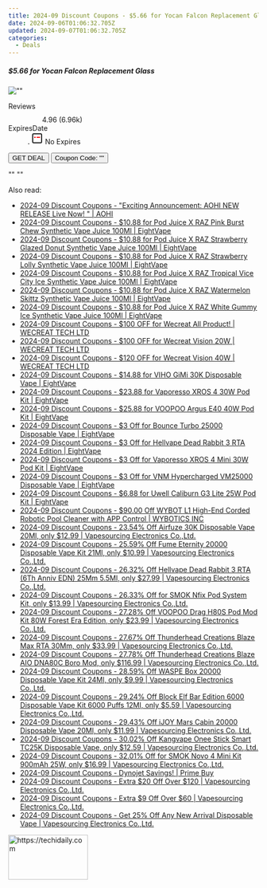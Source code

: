 ```yaml
---
title: 2024-09 Discount Coupons - $5.66 for Yocan Falcon Replacement Glass | Eight Vape
date: 2024-09-06T01:06:32.705Z
updated: 2024-09-07T01:06:32.705Z
categories:
  - Deals
---
```



<div class="max-w-4xl mx-auto grid grid-cols-1 lg:max-w-5xl lg:gap-x-20 lg:grid-cols-2">
  <div class="relative p-3 col-start-1 row-start-1 flex flex-col-reverse rounded-lg bg-gradient-to-t from-black/75 via-black/0 sm:bg-none sm:row-start-2 sm:p-0 lg:row-start-1">
    <h5 class="mt-1 text-lg font-semibold text-white sm:text-slate-900 md:text-2xl dark:sm:text-white">$5.66 for Yocan Falcon Replacement Glass</h5>
  </div>
  
  <div class="col-start-1 col-end-3 row-start-1 grid gap-4 sm:mb-6 sm:grid-cols-4 lg:col-start-2 lg:row-span-6 lg:row-end-6 lg:mb-0 lg:gap-6">
      <img src="&quot;&quot;" onClick="javascript:window.open(decodeURIComponent('%22https%3A%2F%2Fwww.shareasale.com%2Fu.cfm%3Fd%3D1089973%26m%3D59344%26u%3D4338022%22'), '_blank');void(0);" alt="&quot;&quot;" class="h-60 w-full rounded-lg object-cover sm:col-span-2 sm:h-52 lg:col-span-full" loading="lazy" />
    
  </div>
  <dl class="row-start-2 mt-4 flex items-center text-xs font-medium sm:row-start-3 sm:mt-1 md:mt-2.5 lg:row-start-2">
    <dt class="sr-only">Reviews</dt>
    <dd class="flex items-center text-indigo-600 dark:text-indigo-400">
      <svg width="24" height="24" fill="none" aria-hidden="true" class="mr-1 stroke-current dark:stroke-indigo-500">
        <path d="m12 5 2 5h5l-4 4 2.103 5L12 16l-5.103 3L9 14l-4-4h5l2-5Z" stroke-width="2" stroke-linecap="round" stroke-linejoin="round" />
      </svg>
      <span>4.96 <span class="font-normal text-slate-400">(6.96k)</span></span>
    </dd>
    <dt class="sr-only">ExpiresDate</dt>
    <dd class="flex items-center">
      <svg width="2" height="2" aria-hidden="true" fill="currentColor" class="mx-3 text-slate-300">
        <circle cx="1" cy="1" r="1" />
      </svg>
      <svg width="24" height="24" viewBox="0 0 24 24" fill="none" stroke="currentColor" stroke-width="2">
        <rect x="3" y="3" width="18" height="18" rx="2" fill="#fff" />
        <path d="M6 10L18 10" stroke="red" stroke-width="2" fill="none" />
        <path d="M10 6L10 18" stroke="#fff" stroke-width="2" fill="none" />
      </svg>
      No Expires    </dd>
  </dl>
  <div class="col-start-1 row-start-3 mt-4 self-center sm:col-start-2 sm:row-span-2 sm:row-start-2 sm:mt-0 lg:col-start-1 lg:row-start-3 lg:row-end-4 lg:mt-6">
    <button type="button" onClick="javascript:window.open(decodeURIComponent('%22https%3A%2F%2Fwww.shareasale.com%2Fu.cfm%3Fd%3D1089973%26m%3D59344%26u%3D4338022%22'), '_blank');void(0);" class="rounded-lg bg-red-600 px-3 py-2 text-sm font-medium leading-6 text-white">GET DEAL</button>
    <button type="button" onClick="javascript:window.open(decodeURIComponent('%22https%3A%2F%2Fwww.shareasale.com%2Fu.cfm%3Fd%3D1089973%26m%3D59344%26u%3D4338022%22'), '_blank');void(0);" class="border-dashed border-2 border-indigo-600 bg-green-100 text-sm leading-6 font-medium py-2 px-3 rounded-lg">Coupon Code: &quot;&quot;</button>
  </div>
  <p class="col-start-1 mt-4 text-sm leading-6 sm:col-span-2 lg:col-span-1 lg:row-start-4 lg:mt-6 dark:text-slate-400">
    "" 
""  </p>
</div>
<span class="atpl-alsoreadstyle">Also read:</span>
<div><ul>
<li><a href="https://coupons.techidaily.com/coupon-1216365-share-127380-sale/"><u>2024-09 Discount Coupons - "Exciting Announcement: AOHI NEW RELEASE Live Now! " | AOHI</u></a></li>
<li><a href="https://coupons.techidaily.com/coupon-1201868-share-59344-sale/"><u>2024-09 Discount Coupons - $10.88 for Pod Juice X RAZ Pink Burst Chew Synthetic Vape Juice 100Ml | EightVape</u></a></li>
<li><a href="https://coupons.techidaily.com/coupon-1201866-share-59344-sale/"><u>2024-09 Discount Coupons - $10.88 for Pod Juice X RAZ Strawberry Glazed Donut Synthetic Vape Juice 100Ml | EightVape</u></a></li>
<li><a href="https://coupons.techidaily.com/coupon-1201867-share-59344-sale/"><u>2024-09 Discount Coupons - $10.88 for Pod Juice X RAZ Strawberry Lolly Synthetic Vape Juice 100Ml | EightVape</u></a></li>
<li><a href="https://coupons.techidaily.com/coupon-1201869-share-59344-sale/"><u>2024-09 Discount Coupons - $10.88 for Pod Juice X RAZ Tropical Vice City Ice Synthetic Vape Juice 100Ml | EightVape</u></a></li>
<li><a href="https://coupons.techidaily.com/coupon-1201864-share-59344-sale/"><u>2024-09 Discount Coupons - $10.88 for Pod Juice X RAZ Watermelon Skittz Synthetic Vape Juice 100Ml | EightVape</u></a></li>
<li><a href="https://coupons.techidaily.com/coupon-1201865-share-59344-sale/"><u>2024-09 Discount Coupons - $10.88 for Pod Juice X RAZ White Gummy Ice Synthetic Vape Juice 100Ml | EightVape</u></a></li>
<li><a href="https://coupons.techidaily.com/coupon-1225894-share-142145-sale/"><u>2024-09 Discount Coupons - $100 OFF for Wecreat All Product! | WECREAT TECH LTD</u></a></li>
<li><a href="https://coupons.techidaily.com/coupon-1123641-share-142145-sale/"><u>2024-09 Discount Coupons - $100 OFF for Wecreat Vision 20W | WECREAT TECH LTD</u></a></li>
<li><a href="https://coupons.techidaily.com/coupon-1123642-share-142145-sale/"><u>2024-09 Discount Coupons - $120 OFF for Wecreat Vision 40W | WECREAT TECH LTD</u></a></li>
<li><a href="https://coupons.techidaily.com/coupon-1225671-share-59344-sale/"><u>2024-09 Discount Coupons - $14.88 for VIHO GiMi 30K Disposable Vape | EightVape</u></a></li>
<li><a href="https://coupons.techidaily.com/coupon-1201859-share-59344-sale/"><u>2024-09 Discount Coupons - $23.88 for Vaporesso XROS 4 30W Pod Kit | EightVape</u></a></li>
<li><a href="https://coupons.techidaily.com/coupon-1201861-share-59344-sale/"><u>2024-09 Discount Coupons - $25.88 for VOOPOO Argus E40 40W Pod Kit | EightVape</u></a></li>
<li><a href="https://coupons.techidaily.com/coupon-1201844-share-59344-sale/"><u>2024-09 Discount Coupons - $3 Off for Bounce Turbo 25000 Disposable Vape | EightVape</u></a></li>
<li><a href="https://coupons.techidaily.com/coupon-1201854-share-59344-sale/"><u>2024-09 Discount Coupons - $3 Off for Hellvape Dead Rabbit 3 RTA 2024 Edition | EightVape</u></a></li>
<li><a href="https://coupons.techidaily.com/coupon-1201857-share-59344-sale/"><u>2024-09 Discount Coupons - $3 Off for Vaporesso XROS 4 Mini 30W Pod Kit | EightVape</u></a></li>
<li><a href="https://coupons.techidaily.com/coupon-1201852-share-59344-sale/"><u>2024-09 Discount Coupons - $3 Off for VNM Hypercharged VM25000 Disposable Vape | EightVape</u></a></li>
<li><a href="https://coupons.techidaily.com/coupon-1201860-share-59344-sale/"><u>2024-09 Discount Coupons - $6.88 for Uwell Caliburn G3 Lite 25W Pod Kit | EightVape</u></a></li>
<li><a href="https://coupons.techidaily.com/coupon-1104238-share-153311-sale/"><u>2024-09 Discount Coupons - $90.00 Off WYBOT L1 High-End Corded Robotic Pool Cleaner with APP Control | WYBOTICS INC</u></a></li>
<li><a href="https://coupons.techidaily.com/coupon-1202207-share-90958-sale/"><u>2024-09 Discount Coupons - 23.54% Off Airfuze 30K Disposable Vape 20Ml, only $12.99 | Vapesourcing Electronics Co.,Ltd.</u></a></li>
<li><a href="https://coupons.techidaily.com/coupon-1112220-share-90958-sale/"><u>2024-09 Discount Coupons - 25.59% Off Fume Eternity 20000 Disposable Vape Kit 21Ml, only $10.99 | Vapesourcing Electronics Co.,Ltd.</u></a></li>
<li><a href="https://coupons.techidaily.com/coupon-1225699-share-90958-sale/"><u>2024-09 Discount Coupons - 26.32% Off Hellvape Dead Rabbit 3 RTA (6Th Anniv EDN) 25Mm 5.5Ml, only $27.99 | Vapesourcing Electronics Co.,Ltd.</u></a></li>
<li><a href="https://coupons.techidaily.com/coupon-698923-share-90958-sale/"><u>2024-09 Discount Coupons - 26.33% Off for SMOK Nfix Pod System Kit, only $13.99 | Vapesourcing Electronics Co.,Ltd.</u></a></li>
<li><a href="https://coupons.techidaily.com/coupon-1051293-share-90958-sale/"><u>2024-09 Discount Coupons - 27.28% Off VOOPOO Drag H80S Pod Mod Kit 80W Forest Era Edition, only $23.99 | Vapesourcing Electronics Co.,Ltd.</u></a></li>
<li><a href="https://coupons.techidaily.com/coupon-1202206-share-90958-sale/"><u>2024-09 Discount Coupons - 27.67% Off Thunderhead Creations Blaze Max RTA 30Mm, only $33.99 | Vapesourcing Electronics Co.,Ltd.</u></a></li>
<li><a href="https://coupons.techidaily.com/coupon-1115872-share-90958-sale/"><u>2024-09 Discount Coupons - 27.78% Off Thunderhead Creations Blaze AIO DNA80C Boro Mod, only $116.99 | Vapesourcing Electronics Co.,Ltd.</u></a></li>
<li><a href="https://coupons.techidaily.com/coupon-1202211-share-90958-sale/"><u>2024-09 Discount Coupons - 28.59% Off WASPE Box 20000 Disposable Vape Kit 24Ml, only $9.99 | Vapesourcing Electronics Co.,Ltd.</u></a></li>
<li><a href="https://coupons.techidaily.com/coupon-1036476-share-90958-sale/"><u>2024-09 Discount Coupons - 29.24% Off Block Elf Bar Edition 6000 Disposable Vape Kit 6000 Puffs 12Ml, only $5.59 | Vapesourcing Electronics Co.,Ltd.</u></a></li>
<li><a href="https://coupons.techidaily.com/coupon-1112217-share-90958-sale/"><u>2024-09 Discount Coupons - 29.43% Off iJOY Mars Cabin 20000 Disposable Vape 20Ml, only $11.99 | Vapesourcing Electronics Co.,Ltd.</u></a></li>
<li><a href="https://coupons.techidaily.com/coupon-1102846-share-90958-sale/"><u>2024-09 Discount Coupons - 30.02% Off Kangvape Onee Stick Smart TC25K Disposable Vape, only $12.59 | Vapesourcing Electronics Co.,Ltd.</u></a></li>
<li><a href="https://coupons.techidaily.com/coupon-877104-share-90958-sale/"><u>2024-09 Discount Coupons - 32.01% Off for SMOK Novo 4 Mini Kit 900mAh 25W, only $16.99 | Vapesourcing Electronics Co.,Ltd.</u></a></li>
<li><a href="https://coupons.techidaily.com/coupon-1201970-share-96806-sale/"><u>2024-09 Discount Coupons - Dynojet Savings! | Prime Buy</u></a></li>
<li><a href="https://coupons.techidaily.com/coupon-1201863-share-90958-sale/"><u>2024-09 Discount Coupons - Extra $20 Off Over $120 | Vapesourcing Electronics Co.,Ltd.</u></a></li>
<li><a href="https://coupons.techidaily.com/coupon-1201862-share-90958-sale/"><u>2024-09 Discount Coupons - Extra $9 Off Over $60 | Vapesourcing Electronics Co.,Ltd.</u></a></li>
<li><a href="https://coupons.techidaily.com/coupon-1225703-share-90958-sale/"><u>2024-09 Discount Coupons - Get 25% Off Any New Arrival Disposable Vape | Vapesourcing Electronics Co.,Ltd.</u></a></li>
</ul></div>

<ins class="adsbygoogle"
      style="display:block"
      data-ad-client="ca-pub-7571918770474297"
      data-ad-slot="8358498916"
      data-ad-format="auto"
      data-full-width-responsive="true"></ins>
<!-- affiliate ads begin -->
<a href="https://25home.pxf.io/c/5597632/2123469/16836" target="_top" id="2123469">
  <img src="//a.impactradius-go.com/display-ad/16836-2123469" border="0" alt="https://techidaily.com" width="160" height="90"/>
</a>
<img height="0" width="0" src="https://25home.pxf.io/i/5597632/2123469/16836" style="position:absolute;visibility:hidden;" border="0" />
<!-- affiliate ads end -->